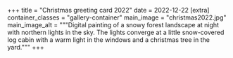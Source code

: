 +++
title = "Christmas greeting card 2022"
date = 2022-12-22
[extra]
container_classes = "gallery-container"
main_image = "christmas2022.jpg"
main_image_alt = """Digital painting of a snowy forest landscape at night with
northern lights in the sky. The lights converge at a little snow-covered log
cabin with a warm light in the windows and a christmas tree in the yard."""
+++

